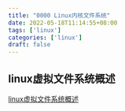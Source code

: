 ```yaml
---
title: "0000 Linux内核文件系统"
date: 2022-05-18T11:14:55+08:00
tags: ['linux']
categories: ['linux']
draft: false
---
```


## linux虚拟文件系统概述
[linux虚拟文件系统概述](/2022/05/0001-linux虚拟文件系统概述/)

